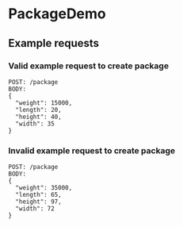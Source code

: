 # PackageDemo

## Example requests

### Valid example request to create package
```
POST: /package
BODY:
{
  "weight": 15000,
  "length": 20,
  "height": 40,
  "width": 35
}
```

### Invalid example request to create package
```
POST: /package
BODY:
{
  "weight": 35000,
  "length": 65,
  "height": 97,
  "width": 72
}
```
